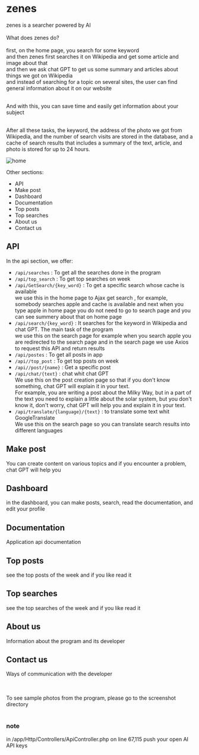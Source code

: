 # zenes
zenes is a searcher powered by AI <br /><br />
What does zenes do? <br /><br />
first, on the home page, you search for some keyword <br />
and then zenes first searches it on Wikipedia and get some article and image about that <br />
and then we ask chat GPT to get us some summary and articles about things we got on Wikipedia <br />
and instead of searching for a topic on several sites, the user can find general information about it on our website<br /><br />

And with this, you can save time and easily get information about your subject <br /><br />

After all these tasks, the keyword, the address of the photo we got from Wikipedia, and the number of search visits are stored in the database, and a cache of search results that includes a summary of the text, article, and photo is stored for up to 24 hours.

![home](https://github.com/ezady/zense/blob/24ebb79d762f258765454302fa105cd0bf1b4f22/screen%20shot/home.png)

Other sections:
* API
* Make post
* Dashboard
* Documentation
* Top posts
* Top searches
* About us
* Contact us

## API ##
In the api section, we offer:
* `/api/searches` : To get all the searches done in the program
* `/api/top_search` : To get top searches on week
* `/api/GetSearch/{key_word}` : To get a specific search whose cache is available <br /> we use this in the home page to Ajax get search , for example, somebody searches apple and cache is available and next when you type apple in home page you do not need to go to search page and you can see summery about that on home page
* `/api/search/{key_word}` : It searches for the keyword in Wikipedia and chat GPT. The main task of the program <br />
we use this on the search page for example when you search apple you are redirected to the search page and in the search page we use Axios to request this API and return results
* `/api/postes` : To get all posts in app
* `/api//top_post` : To get top posts on week
* `/api//post/{name}` : Get a specific post
* `/api/chat/{text}` : chat whit chat GPT <br />
We use this on the post creation page so that if you don't know something, chat GPT will explain it in your text. <br />
For example, you are writing a post about the Milky Way, but in a part of the text you need to explain a little about the solar system, but you don't know it, don't worry, chat GPT will help you and explain it in your text.
* `/api/translate/{language}/{text}` : to translate some text whit GoogleTranslate <br />
We use this on the search page so you can translate search results into different languages

## Make post ##
You can create content on various topics and if you encounter a problem, chat GPT will help you

## Dashboard ## 
in the dashboard, you can make posts, search, read the documentation, and edit your profile

## Documentation ##
Application api documentation

## Top posts ##
see the top posts of the week and if you like read it

## Top searches ##
see the top searches of the week and if you like read it

## About us ##
Information about the program and its developer

## Contact us ##
Ways of communication with the developer


<br /><br />
To see sample photos from the program, please go to the screenshot directory
<br /><br />
### note ###
in /app/Http/Controllers/ApiController.php on line 67,115 push your open AI API keys
